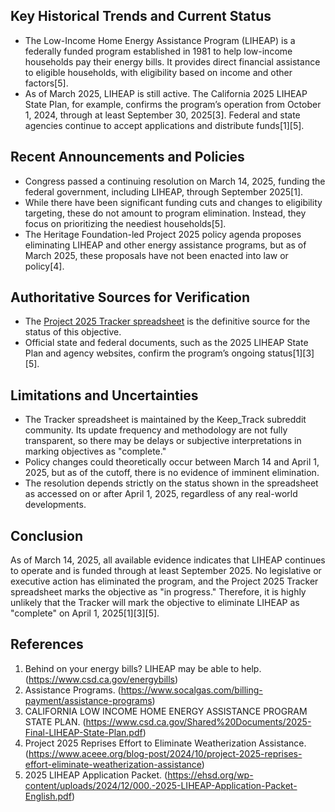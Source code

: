 ## Key Historical Trends and Current Status

- The Low-Income Home Energy Assistance Program (LIHEAP) is a federally funded program established in 1981 to help low-income households pay their energy bills. It provides direct financial assistance to eligible households, with eligibility based on income and other factors[5].
- As of March 2025, LIHEAP is still active. The California 2025 LIHEAP State Plan, for example, confirms the program’s operation from October 1, 2024, through at least September 30, 2025[3]. Federal and state agencies continue to accept applications and distribute funds[1][5].

## Recent Announcements and Policies

- Congress passed a continuing resolution on March 14, 2025, funding the federal government, including LIHEAP, through September 2025[1].
- While there have been significant funding cuts and changes to eligibility targeting, these do not amount to program elimination. Instead, they focus on prioritizing the neediest households[5].
- The Heritage Foundation-led Project 2025 policy agenda proposes eliminating LIHEAP and other energy assistance programs, but as of March 2025, these proposals have not been enacted into law or policy[4].

## Authoritative Sources for Verification

- The [Project 2025 Tracker spreadsheet](https://docs.google.com/spreadsheets/d/1QGG6wNHna-1tt91yXNkOauAJJ7snobFjfEnmxlmzhl4/edit?gid=0#gid=0) is the definitive source for the status of this objective.
- Official state and federal documents, such as the 2025 LIHEAP State Plan and agency websites, confirm the program’s ongoing status[1][3][5].

## Limitations and Uncertainties

- The Tracker spreadsheet is maintained by the Keep_Track subreddit community. Its update frequency and methodology are not fully transparent, so there may be delays or subjective interpretations in marking objectives as "complete."
- Policy changes could theoretically occur between March 14 and April 1, 2025, but as of the cutoff, there is no evidence of imminent elimination.
- The resolution depends strictly on the status shown in the spreadsheet as accessed on or after April 1, 2025, regardless of any real-world developments.

## Conclusion

As of March 14, 2025, all available evidence indicates that LIHEAP continues to operate and is funded through at least September 2025. No legislative or executive action has eliminated the program, and the Project 2025 Tracker spreadsheet marks the objective as "in progress." Therefore, it is highly unlikely that the Tracker will mark the objective to eliminate LIHEAP as "complete" on April 1, 2025[1][3][5].

## References

1. Behind on your energy bills? LIHEAP may be able to help. (https://www.csd.ca.gov/energybills)
2. Assistance Programs. (https://www.socalgas.com/billing-payment/assistance-programs)
3. CALIFORNIA LOW INCOME HOME ENERGY ASSISTANCE PROGRAM STATE PLAN. (https://www.csd.ca.gov/Shared%20Documents/2025-Final-LIHEAP-State-Plan.pdf)
4. Project 2025 Reprises Effort to Eliminate Weatherization Assistance. (https://www.aceee.org/blog-post/2024/10/project-2025-reprises-effort-eliminate-weatherization-assistance)
5. 2025 LIHEAP Application Packet. (https://ehsd.org/wp-content/uploads/2024/12/000.-2025-LIHEAP-Application-Packet-English.pdf)